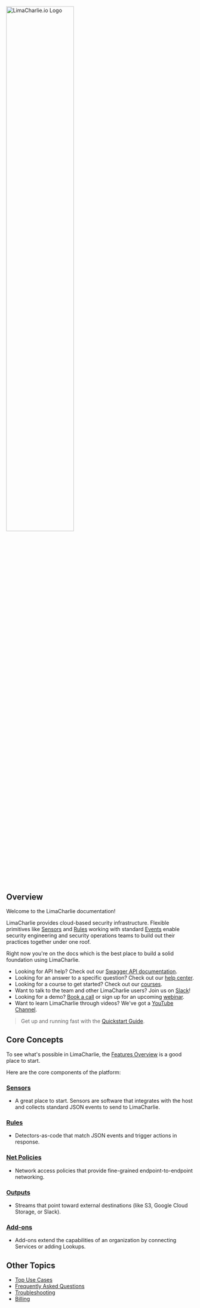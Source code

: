 <!-- leave the empty title here...  the image below displays the info BUT the platform requires something here -->
# 

<img src="https://storage.googleapis.com/lc-edu/content/images/logos/logo_w_text-horizontal.png"
     alt="LimaCharlie.io Logo"
     style="width: 60%" />
 
## Overview

Welcome to the LimaCharlie documentation!

LimaCharlie provides cloud-based security infrastructure. Flexible primitives like [Sensors](sensors.md) and [Rules](dr.md) working with standard [Events](events-overview.md) enable security engineering and security operations teams to build out their practices together under one roof.

Right now you're on the docs which is the best place to build a solid foundation using LimaCharlie. 

* Looking for API help? Check out our [Swagger API documentation](https://doc.limacharlie.io/docs/api/container/static/swagger/v1/swagger.jsonhttps://doc.limacharlie.io/docs/api/container/static/swagger/v1/swagger.json).
* Looking for an answer to a specific question? Check out our [help center](https://help.limacharlie.io).
* Looking for a course to get started? Check out our [courses](https://edu.limacharlie.io/).
* Want to talk to the team and other LimaCharlie users? Join us on [Slack](https://slack.limacharlie.io)!
* Looking for a demo? [Book a call](https://calendly.com/limacharlie-demo) or sign up for an upcoming [webinar](https://www.limacharlie.io/webinar).
* Want to learn LimaCharlie through videos? We've got a [YouTube Channel](https://www.youtube.com/limacharlieio).

> Get up and running fast with the [Quickstart Guide](lcc_quick_start.md).

## Core Concepts

To see what's possible in LimaCharlie, the [Features Overview](features.md) is a good place to start.

Here are the core components of the platform:

### [Sensors](sensors.md)

* A great place to start. Sensors are software that integrates with the host and collects standard JSON events to send to LimaCharlie.

### [Rules](dr.md)

* Detectors-as-code that match JSON events and trigger actions in response.

### [Net Policies](dr.md)

* Network access policies that provide fine-grained endpoint-to-endpoint networking.

### [Outputs](outputs.md)

* Streams that point toward external destinations (like S3, Google Cloud Storage, or Slack).

### [Add-ons](user_addons.md)

* Add-ons extend the capabilities of an organization by connecting Services or adding Lookups.

## Other Topics

* [Top Use Cases](./top-use-cases.md)
* [Frequently Asked Questions](./faq.md)
* [Troubleshooting](./troubleshooting.md)
* [Billing](./billing.md)
